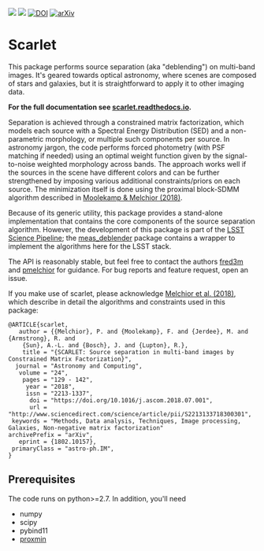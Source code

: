 [![](https://readthedocs.org/projects/scarlet/badge/?version=latest)](https://scarlet.readthedocs.org)
[![](https://img.shields.io/github/license/fred3m/scarlet.svg)](https://github.com/fred3m/scarlet/blob/master/LICENSE.md)
[![DOI](https://img.shields.io/badge/DOI-10.1016%2Fj.ascom.2018.07.001-blue.svg)](https://doi.org/10.1016/j.ascom.2018.07.001)
[![arXiv](https://img.shields.io/badge/arxiv-1802.10157-red.svg)](https://arxiv.org/abs/1802.10157)

# Scarlet

This package performs source separation (aka "deblending") on multi-band images. It's geared towards optical astronomy, where scenes are composed of stars and galaxies, but it is straightforward to apply it to other imaging data.

**For the full documentation see [scarlet.readthedocs.io](http://scarlet.readthedocs.io).**

Separation is achieved through a constrained matrix factorization, which models each source with a Spectral Energy Distribution (SED) and a non-parametric morphology, or multiple such components per source. In astronomy jargon, the code performs forced photometry (with PSF matching if needed) using an optimal weight function given by the signal-to-noise weighted morphology across bands. The approach works well if the sources in the scene have different colors and can be further strengthened by imposing various additional constraints/priors on each source. The minimization itself is done using the proximal block-SDMM algorithm described in [Moolekamp & Melchior (2018)](https://doi.org/10.1007/s11081-018-9380-y).

Because of its generic utility, this package provides a stand-alone implementation that contains the core components of the source separation algorithm. However, the development of this package is part of the [LSST Science Pipeline](https://pipelines.lsst.io);  the [meas_deblender](https://github.com/lsst/meas_deblender) package contains a wrapper to implement the algorithms here for the LSST stack.

The API is reasonably stable, but feel free to contact the authors [fred3m](https://github.com/fred3m) and [pmelchior](https://github.com/pmelchior) for guidance. For bug reports and feature request, open an issue.

If you make use of scarlet, please acknowledge [Melchior et al. (2018)](https://doi.org/10.1016/j.ascom.2018.07.001), which describe in detail the algorithms and constraints used in this package:
```
@ARTICLE{scarlet,
   author = {{Melchior}, P. and {Moolekamp}, F. and {Jerdee}, M. and {Armstrong}, R. and 
	{Sun}, A.-L. and {Bosch}, J. and {Lupton}, R.},
    title = "{SCARLET: Source separation in multi-band images by Constrained Matrix Factorization}",
  journal = "Astronomy and Computing",
   volume = "24",
    pages = "129 - 142",
     year = "2018",
     issn = "2213-1337",
      doi = "https://doi.org/10.1016/j.ascom.2018.07.001",
      url = "http://www.sciencedirect.com/science/article/pii/S2213133718300301",
 keywords = "Methods, Data analysis, Techniques, Image processing, Galaxies, Non-negative matrix factorization"
archivePrefix = "arXiv",
   eprint = {1802.10157},
 primaryClass = "astro-ph.IM",
}
```

## Prerequisites

The code runs on python>=2.7. In addition, you'll need

* numpy
* scipy
* pybind11
* [proxmin](https://github.com/pmelchior/proxmin)
